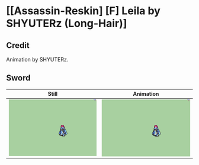 # [\[Assassin-Reskin\] \[F\] Leila by SHYUTERz \(Long-Hair\)]

## Credit

Animation by SHYUTERz.
	
## Sword

| Still | Animation |
| :---: | :-------: |
| ![Sword still](./Sword_000.png) | ![Sword animation](./Sword.gif) |
